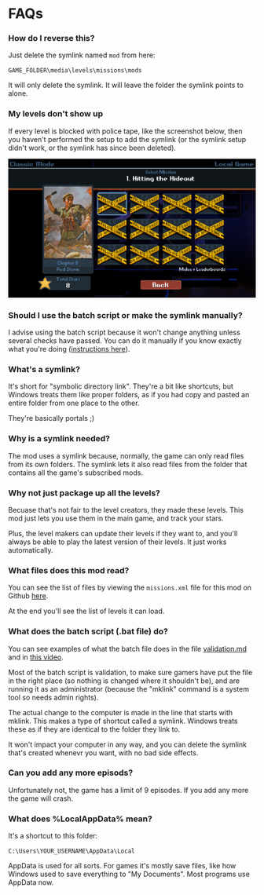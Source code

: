 # FAQs

### How do I reverse this?

Just delete the symlink named `mod` from here:

	GAME_FOLDER\media\levels\missions\mods

It will only delete the symlink. It will leave the folder the symlink points to alone.

### My levels don't show up

If every level is blocked with police tape, like the screenshot below, then you haven't performed the setup to add the symlink (or the symlink setup didn't work, or the symlink has since been deleted).

![](images/screenshots/error-no-symlink.png)

### Should I use the batch script or make the symlink manually?

I advise using the batch script because it won't change anything unless several checks have passed. You can do it manually if you know exactly what you're doing ([instructions here](symlink-manual.md)).

### What's a symlink?

It's short for "symbolic directory link". They're a bit like shortcuts, but Windows treats them like proper folders, as if you had copy and pasted an entire folder from one place to the other.

They're basically portals ;)

### Why is a symlink needed?

The mod uses a symlink because, normally, the game can only read files from its own folders. The symlink lets it also read files from the folder that contains all the game's subscribed mods.

### Why not just package up all the levels?

Becuase that's not fair to the level creators, they made these levels. This mod just lets you use them in the main game, and track your stars.

Plus, the level makers can update their levels if they want to, and you'll always be able to play the latest version of their levels. It just works automatically.

### What files does this mod read?

You can see the list of files by viewing the `missions.xml` file for this mod on Github [here](https://github.com/ithinkandicode/door-kickers-action-squad-mods/blob/master/MODS/_LEVELS/Level%20Pack/mod_root/media/levels/missions/missions.xml).

At the end you'll see the list of levels it can load.

### What does the batch script (.bat file) do?

You can see examples of what the batch file does in the file [validation.md](validation.md) and in [this video](https://youtu.be/2Wdphu0VGEc).

Most of the batch script is validation, to make sure gamers have put the file in the right place (so nothing is changed where it shouldn't be), and are running it as an administrator (because the "mklink" command is a system tool so needs admin rights).

The actual change to the computer is made in the line that starts with mklink. This makes a type of shortcut called a symlink. Windows treats these as if they are identical to the folder they link to.

It won't impact your computer in any way, and you can delete the symlink that's created whenevr you want, with no bad side effects.

### Can you add any more episods?

Unfortunately not, the game has a limit of 9 episodes. If you add any more the game will crash.

### What does %LocalAppData% mean?

It's a shortcut to this folder:

	C:\Users\YOUR_USERNAME\AppData\Local

AppData is used for all sorts. For games it's mostly save files, like how Windows used to save everything to "My Documents". Most programs use AppData now.

